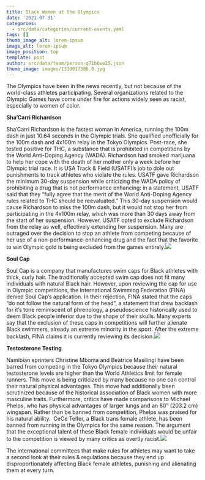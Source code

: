 ```yaml
---
title: Black Women at the Olympics
date: '2021-07-31'
categories:
  - src/data/categories/current-events.yaml
tags: []
thumb_image_alt: lorem-ipsum
image_alt: lorem-ipsum
image_position: top
template: post
author: src/data/team/person-q71b6we25.json
thumb_image: images/1330017386.0.jpg
---
```

The Olympics have been in the news recently, but not because of the world-class athletes participating. Several organizations related to the Olympic Games have come under fire for actions widely seen as racist, especially to women of color.


**Sha’Carri Richardson**

Sha’Carri Richardson is the fastest woman in America, running the 100m dash in just 10.64 seconds in the Olympic trials. She qualified unofficially for the 100m dash and 4x100m relay in the Tokyo Olympics. Post-race, she tested positive for THC, a substance that is prohibited in competitions by the World Anti-Doping Agency (WADA). Richardson had smoked marijuana to help her cope with the death of her mother only a week before her Olympic trial race. It is USA Track & Field (USATF)’s job to dole out punishments to track athletes who violate the rules. USATF gave Richardson the minimum 30-day suspension while criticizing the WADA policy of prohibiting a drug that is not performance enhancing: in a statement, USATF said that they “fully agree that the merit of the World Anti-Doping Agency rules related to THC should be reevaluated.” This 30-day suspension would cause Richardson to miss the 100m dash, but it would not stop her from participating in the 4x100m relay, which was more than 30 days away from the start of her suspension. However, USATF opted to exclude Richardson from the relay as well, effectively extending her suspension. Many are outraged over the decision to stop an athlete from competing because of her use of a non-performance-enhancing drug and the fact that the favorite to win Olympic gold is being excluded from the games entirely.![](https://lh5.googleusercontent.com/RJcoL9iP6\_3TDItf-OLc29RZodlgzNjz3XAMx9\_sKcK4zgAL5XmnUhkcyT7hwwPEsXasK1yoZSN39G5gQjW3wtHYnR5h9TXcurDSEDhTCpOXym5S_EJGLtn3ePDcCrAUgmbz4fUI)

**Soul Cap**

Soul Cap is a company that manufactures swim caps for Black athletes with thick, curly hair. The traditionally accepted swim cap does not fit many individuals with natural Black hair. However, upon reviewing the cap for use in Olympic competitions, the International Swimming Federation (FINA) denied Soul Cap’s application. In their rejection, FINA stated that the caps “do not follow the natural form of the head”, a statement that drew backlash for it’s tone reminiscent of phrenology, a pseudoscience historically used to deem Black people inferior due to the shape of their skulls. Many experts say that the exclusion of these caps in competitions will further alienate Black swimmers, already an extreme minority in the sport. After the extreme backlash, FINA claims it is currently reviewing its decision.![](https://lh6.googleusercontent.com/PmSShc6BlFHlWCb2BIEk3NzV-FRYWQKaJBKCMdlnjBsHFt04AgXxjWn8sHATGd8Vv9b9nt0ZMYYkUM44H2VzixqwjdiLrjtlcDtCwrUd3vcJI3V2q8D_rlfpkhEwgiLYcAeRBZjn)

**Testosterone Testing**

Namibian sprinters Christine Mboma and Beatrice Masilingi have been barred from competing in the Tokyo Olympics because their natural testosterone levels are higher than the World Athletics limit for female runners. This move is being criticized by many because no one can control their natural physical advantages. This move had additionally been scrutinized because of the historical association of Black women with more masculine traits. Furthermore, critics have made comparisons to Michael Phelps, who has physical advantages of larger lungs and an 80” (203.2 cm) wingspan. Rather than be banned from competition, Phelps was praised for his natural ability.  CeCe Telfer, a Black trans female athlete, has been banned from running in the Olympics for the same reason. The argument that the exceptional talent of these Black female individuals would be unfair to the competition is viewed by many critics as overtly racist.![](https://lh3.googleusercontent.com/iKg6eVqe4y1hG3c1dtSR0DzB32xfv4SLY_tZHCzYvMPhXFDhilf0KoOvnBeUZRCR0CFEGH3ljLW19a1ChZbzdU5MCXktn_TGlPbtKJwrLed5jTrNNBN9u3-kjy0QwI8LO7pyUigv)

The international committees that make rules for athletes may want to take a second look at their rules & regulations because they end up disproportionately affecting Black female athletes, punishing and alienating them at every turn. 
